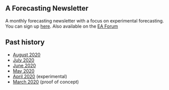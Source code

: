 ## A Forecasting Newsletter

A monthly forecasting newsletter with a focus on experimental forecasting. You can sign up [here](https://mailchi.mp/18fccca46f83/forecastingnewsletter). Also available on the [EA Forum](https://forum.effectivealtruism.org/s/HXtZvHqsKwtAYP6Y7)

## Past history

- [August 2020](https://nunosempere.github.io/ea/ForecastingNewsletter/August2020)  
- [July 2020](https://nunosempere.github.io/ea/ForecastingNewsletter/July2020)  
- [June 2020](https://nunosempere.github.io/ea/ForecastingNewsletter/June2020)  
- [May 2020](https://nunosempere.github.io/ea/ForecastingNewsletter/May2020)  
- [April 2020](https://nunosempere.github.io/ea/ForecastingNewsletter/April2020) (experimental)  
- [March 2020](https://nunosempere.github.io/ea/ForecastingNewsletter/March2020) (proof of concept)  
